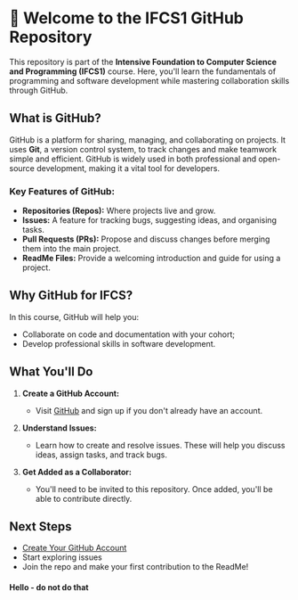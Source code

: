 # 👋 Welcome to the IFCS1 GitHub Repository

This repository is part of the **Intensive Foundation to Computer Science and Programming (IFCS1)** course. Here, you'll learn the fundamentals of programming and software development while mastering collaboration skills through GitHub. 

## What is GitHub?

GitHub is a platform for sharing, managing, and collaborating on projects. It uses **Git**, a version control system, to track changes and make teamwork simple and efficient. GitHub is widely used in both professional and open-source development, making it a vital tool for developers.

### Key Features of GitHub:
- **Repositories (Repos):** Where projects live and grow.
- **Issues:** A feature for tracking bugs, suggesting ideas, and organising tasks.
- **Pull Requests (PRs):** Propose and discuss changes before merging them into the main project.
- **ReadMe Files:** Provide a welcoming introduction and guide for using a project.

## Why GitHub for IFCS?

In this course, GitHub will help you:
- Collaborate on code and documentation with your cohort;
- Develop professional skills in software development.

## What You'll Do

1. **Create a GitHub Account:**  
   - Visit [GitHub](https://github.com/) and sign up if you don't already have an account.

2. **Understand Issues:**  
   - Learn how to create and resolve issues. These will help you discuss ideas, assign tasks, and track bugs.

3. **Get Added as a Collaborator:**  
   - You'll need to be invited to this repository. Once added, you'll be able to contribute directly.

## Next Steps
- [Create Your GitHub Account](https://github.com/)  
- Start exploring issues  
- Join the repo and make your first contribution to the ReadMe!

#### Hello - do not do that
